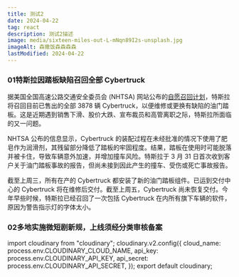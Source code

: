 ```yaml
---
title: 测试2
date: 2024-04-22
tag: react
description: 测试2描述
image: media/sixteen-miles-out-L-mNqn89I2s-unsplash.jpg
imageAlt: 森撒饭森森森森
lastModified: 2024-04-22
---
```

### **01特斯拉因踏板缺陷召回全部 Cybertruck**

据美国全国高速公路交通安全委员会 (NHTSA) 网站公布的[自愿召回计划](https://sspai.com/link?target=https%3A%2F%2Fwww.nhtsa.gov%2Fvehicle%2F2024%2FTESLA%2FCYBERTRUCK%23recalls)，特斯拉将召回目前已售出的全部 3878 辆 Cybertruck，以便维修或更换有缺陷的油门踏板。这是近期遇到销售下滑、股价大跌、宣布裁员和高管离职之际，特斯拉所面临的又一问题。

NHTSA 公布的信息显示，Cybertruck 的装配过程在未经批准的情况下使用了肥皂作为润滑剂，其残留部分降低了踏板的牢固程度。结果，踏板在使用时可能脱落并被卡住，导致车辆意外加速，并增加撞车风险。特斯拉于 3 月 31 日首次收到客户关于油门踏板事故的报告，但尚未接到因此产生的撞车、受伤或死亡事故报告。

截至上周三，所有在产的 Cybertruck 都安装了新的油门踏板组件。已运到交付中心的 Cybertruck 将在维修后交付。截至上周五，Cybertruck 尚未恢复交付。今年早些时候，特斯拉已经召回了一次包括 Cybertruck 在内所有旗下车辆的软件，原因为警告指示灯的字体太小。

### **02多地实施微短剧新规，上线须经分类审核备案**

import cloudinary from "cloudinary"; cloudinary.v2.config({ cloud\_name: process.env.CLOUDINARY\_CLOUD\_NAME, api\_key: process.env.CLOUDINARY\_API\_KEY, api\_secret: process.env.CLOUDINARY\_API\_SECRET, }); export default cloudinary;